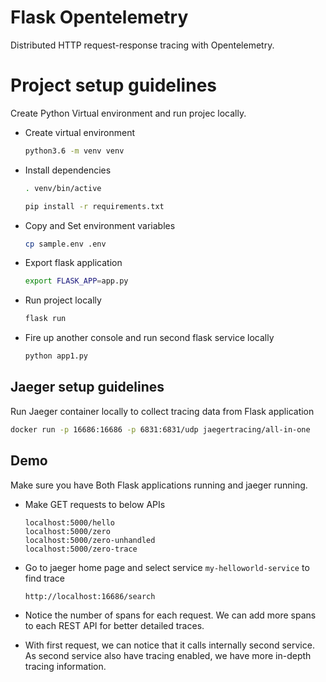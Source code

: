 # Flask Opentelemetry

Distributed HTTP request-response tracing with Opentelemetry.

# Project setup guidelines

Create Python Virtual environment and run projec locally.

- Create virtual environment

    ```bash
    python3.6 -m venv venv
    ```

- Install dependencies

    ```bash
    . venv/bin/active

    pip install -r requirements.txt
    ```

- Copy and Set environment variables

    ```bash
    cp sample.env .env
    ```

- Export flask application

    ```bash
    export FLASK_APP=app.py
    ```

- Run project locally

    ```bash
    flask run
    ```

- Fire up another console and run second flask service locally

    ```bash
    python app1.py
    ```

## Jaeger setup guidelines

Run Jaeger container locally to collect tracing data from Flask application

```bash
docker run -p 16686:16686 -p 6831:6831/udp jaegertracing/all-in-one
```

## Demo

Make sure you have Both Flask applications running and jaeger running.

- Make GET requests to below APIs

    ```
    localhost:5000/hello
    localhost:5000/zero
    localhost:5000/zero-unhandled
    localhost:5000/zero-trace
    ```

- Go to jaeger home page and select service `my-helloworld-service` to find trace

    ```
    http://localhost:16686/search
    ```

- Notice the number of spans for each request. We can add more spans to each
REST API for better detailed traces.

- With first request, we can notice that it calls internally second service. As
second service also have tracing enabled, we have more in-depth tracing information.
